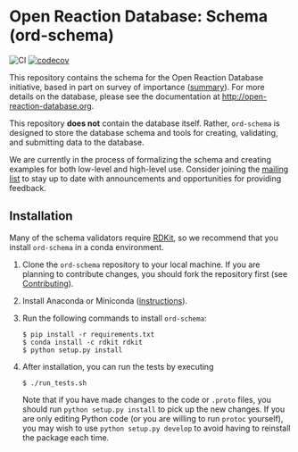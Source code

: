 # Open Reaction Database: Schema (ord-schema)

![CI](https://github.com/Open-Reaction-Database/ord-schema/workflows/CI/badge.svg?branch=main)
[![codecov](https://codecov.io/gh/Open-Reaction-Database/ord-schema/branch/main/graph/badge.svg)](https://codecov.io/gh/Open-Reaction-Database/ord-schema)

This repository contains the schema for the Open Reaction Database initiative, based in part on survey of importance ([summary](https://docs.google.com/spreadsheets/d/1waPzYvDKlb6TAwgsM7bLc7dhZnJ8G-WtVxJSlMhiVK0/edit)). For more details on the database, please see the documentation at http://open-reaction-database.org.

This repository __does not__ contain the database itself. Rather, `ord-schema` is designed to store the database schema and tools for creating, validating, and submitting data to the database.

We are currently in the process of formalizing the schema and creating examples for both low-level and high-level use. Consider joining the [mailing list](https://groups.google.com/forum/#!members/open-reaction-database) to stay up to date with announcements and opportunities for providing feedback.

## Installation

Many of the schema validators require [RDKit](https://github.com/rdkit/rdkit), so we recommend that you 
install `ord-schema` in a conda environment.

1. Clone the `ord-schema` repository to your local machine. If you are planning to contribute changes,
   you should fork the repository first
   (see [Contributing](https://github.com/Open-Reaction-Database/ord-schema/blob/main/CONTRIBUTING.md)).
1. Install Anaconda or Miniconda ([instructions](https://docs.conda.io/projects/conda/en/latest/user-guide/install/)).
1. Run the following commands to install `ord-schema`:

   ```shell
   $ pip install -r requirements.txt
   $ conda install -c rdkit rdkit
   $ python setup.py install
   ```

1. After installation, you can run the tests by executing

   ```shell
   $ ./run_tests.sh
   ```

   Note that if you have made changes to the code or `.proto` files, you should run `python setup.py install` to pick
   up the new changes. If you are only editing Python code (or you are willing to run `protoc` yourself), you may wish
   to use `python setup.py develop` to avoid having to reinstall the package each time.
